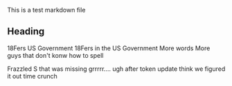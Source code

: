 This is a test markdown file

## Heading
18Fers
US Government
18Fers in the US Government
More words
More guys that don't konw how to spell

Frazzled
S that was missing
grrrrr....
ugh
after token update
think we figured it out
time crunch

